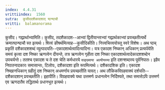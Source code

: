 ```yaml
---
index:  4.4.31
vrittiindex:  1560
sutra:  कुसीददशैकादशात् ष्ठन्ष्ठचौ
vritti:  balamanorama 
---
```


कुसीद। गह्य्रार्थाभ्यामिति। कुसीद, तदशैकादश--आभ्यां द्वितीयान्ताभ्यां गह्य्रार्थकाभ्यां प्रयच्छतीत्यर्थे क्रमात्ष्ठन्ष्ठचौ स्त इत्यर्थः। षित्त्वं ङीषर्थमित्याह--कुसीदिकीति। नित्त्वचित्त्वयोस्तु स्वरे विशेषः। अथ ष्ठच् प्रकृतिं दशैकादशशब्दं व्युत्पादयति--एकादशार्थत्वादित्यादिना। यत्र एकादश निष्कान् अधिकान् प्रत्यर्पयेति समयं कृत्वा दश निष्का ऋणत्वेन दीयन्ते, तत्र ऋणत्वेन गृहीता दश निष्का एकादशार्थत्वादेकादशशब्देन उपचर्यन्ते। ततश्च एकादश च ते दश चेति कर्मधारये `सङ्ख्याया अल्पीयस्या` इति दशन्शब्दस्य पूर्वनिपातः। इहैव निपातनादकारः समासान्तः, टिलोपः, दशैकादशा इति रूपमित्यर्थः। दशैकादशिक इति। एकादश निष्खानधिकान् ग्रहीतुं दश निष्कान् अधमर्णाय प्रयच्छतीति यावत्। अथ लौकिकविग्रहवाक्यं दर्शयति--दशैकादशान् प्रयच्छतीति। इहापीति। विग्रहवाक्ये यथा उत्तमर्णः प्रधानत्वेन निर्दिश्यते, तथा समासेऽपि उत्तमर्ण एव ऋणदातैव तद्धितार्थः प्रधानभूत इत्यर्थः। 

